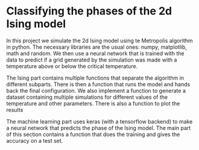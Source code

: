 # Classifying the phases of the 2d Ising model

In this project we simulate the 2d Ising model using te Metropolis algorithm in python. The necessary libraries are the usual ones: numpy, matplotlib, math and random. We then use a neural network that is trained with the data to predict if a grid generated by the simulation was made with a temperature above or below the critical temperature.

The Ising part contains multiple functions that separate the algorithm in different subparts. There is then a function that runs the model and hands back the final configuration. We also implement a function to generate a dataset containing multiple simulations for different values of the temperature and other parameters. There is also a function to plot the results

The machine learning part uses keras (with a tensorflow backend) to make a neural network that predicts the phase of the Ising model. The main part of this section contains a function that does the training and gives the accuracy on a test set.

